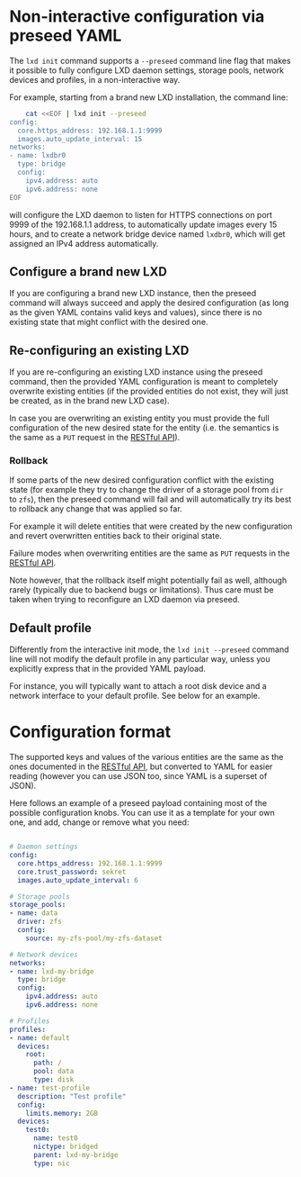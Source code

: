 # Non-interactive configuration via preseed YAML

The `lxd init` command supports a `--preseed` command line flag that
makes it possible to fully configure LXD daemon settings, storage
pools, network devices and profiles, in a non-interactive way.

For example, starting from a brand new LXD installation, the command
line:

```bash
    cat <<EOF | lxd init --preseed
config:
  core.https_address: 192.168.1.1:9999
  images.auto_update_interval: 15
networks:
- name: lxdbr0
  type: bridge
  config:
    ipv4.address: auto
    ipv6.address: none
EOF
```

will configure the LXD daemon to listen for HTTPS connections on port
9999 of the 192.168.1.1 address, to automatically update images every
15 hours, and to create a network bridge device named `lxdbr0`, which
will get assigned an IPv4 address automatically.

## Configure a brand new LXD

If you are configuring a brand new LXD instance, then the preseed
command will always succeed and apply the desired configuration (as
long as the given YAML contains valid keys and values), since there is
no existing state that might conflict with the desired one.

## Re-configuring an existing LXD

If you are re-configuring an existing LXD instance using the preseed
command, then the provided YAML configuration is meant to completely
overwrite existing entities (if the provided entities do not exist,
they will just be created, as in the brand new LXD case).

In case you are overwriting an existing entity you must provide the full
configuration of the new desired state for the entity (i.e. the semantics is
the same as a `PUT` request in the [RESTful API](rest-api.md)).

### Rollback

If some parts of the new desired configuration conflict with the
existing state (for example they try to change the driver of a storage
pool from `dir` to `zfs`), then the preseed command will fail and will
automatically try its best to rollback any change that was applied so
far.

For example it will delete entities that were created by the new
configuration and revert overwritten entities back to their original
state.

Failure modes when overwriting entities are the same as `PUT` requests
in the [RESTful API](rest-api.md).

Note however, that the rollback itself might potentially fail as well,
although rarely (typically due to backend bugs or limitations). Thus
care must be taken when trying to reconfigure an LXD daemon via
preseed.

## Default profile

Differently from the interactive init mode, the `lxd init --preseed`
command line will not modify the default profile in any particular
way, unless you explicitly express that in the provided YAML payload.

For instance, you will typically want to attach a root disk device and
a network interface to your default profile. See below for an example.

# Configuration format

The supported keys and values of the various entities are the same as
the ones documented in the [RESTful API](rest-api.md), but converted
to YAML for easier reading (however you can use JSON too, since YAML
is a superset of JSON).

Here follows an example of a preseed payload containing most of the
possible configuration knobs. You can use it as a template for your
own one, and add, change or remove what you need:

```yaml

# Daemon settings
config:
  core.https_address: 192.168.1.1:9999
  core.trust_password: sekret
  images.auto_update_interval: 6

# Storage pools
storage_pools:
- name: data
  driver: zfs
  config:     
    source: my-zfs-pool/my-zfs-dataset

# Network devices
networks:
- name: lxd-my-bridge
  type: bridge
  config:
    ipv4.address: auto
    ipv6.address: none

# Profiles
profiles:
- name: default
  devices:
    root:
      path: /
      pool: data
      type: disk
- name: test-profile
  description: "Test profile"
  config:
    limits.memory: 2GB
  devices:
    test0:
      name: test0
      nictype: bridged
      parent: lxd-my-bridge
      type: nic
```
